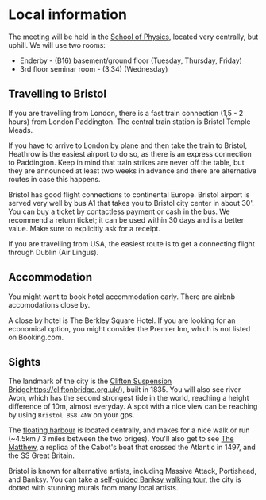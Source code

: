 # Local information

The meeting will be held in the [School of Physics](https://maps.app.goo.gl/pR1JLSzCbQrYCA5v5), located very centrally, but uphill.
We will use two rooms: 
- Enderby - (B16) basement/ground floor (Tuesday, Thursday, Friday)
- 3rd floor seminar room - (3.34) (Wednesday)
  
## Travelling to Bristol
If you are travelling from London, there is a fast train connection (1,5 - 2 hours) from London Paddington. The central train station is Bristol Temple Meads.

If you have to arrive to London by plane and then take the train to Bristol, Heathrow is the easiest airport to do so, as there is an express connection to Paddington. Keep in mind that train strikes are never off the table, but they are announced at least two weeks in advance and there are alternative routes in case this happens.

Bristol has good flight connections to continental Europe. Bristol airport is served very well by bus A1 that takes you to Bristol city center in about 30'. You can buy a ticket by contactless payment or cash in the bus. We recommend a return ticket; it can be used within 30 days and is a better value. Make sure to explicitly ask for a receipt.

If you are travelling from USA, the easiest route is to get a connecting flight through Dublin (Air Lingus).

## Accommodation
You might want to book hotel accommodation early. There are airbnb accomodations close by.

A close by hotel is The Berkley Square Hotel. If you are looking for an economical option, you might consider the Premier Inn, which is not listed on Booking.com.

## Sights
The landmark of the city is the [Clifton Suspension Bridge](https://cliftonbridge.org.uk/)https://cliftonbridge.org.uk/), built in 1835. You will also see river Avon, which has the second strongest tide in the world, reaching a height difference of 10m, almost everyday. A spot with a nice view can be reaching by using `Bristol BS8 4NW` on your gps.

The [floating harbour](https://visitbristol.co.uk/your-visit/areas/harbourside/floating-harbour) is located centrally, and makes for a nice walk or run (~4.5km / 3 miles between the two briges).
You'll also get to see [The Matthew](https://matthew.co.uk/), a replica of the Cabot's boat that crossed the Atlantic in 1497, and the SS Great Britain.

Bristol is known for alternative artists, including Massive Attack, Portishead, and Banksy. You can take a [self-guided Banksy walking tour](https://visitbristol.co.uk/things-to-do/banksy-walking-tour-p1354013), the city is dotted with stunning murals from many local artists. 
